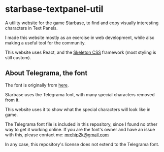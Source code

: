 # starbase-textpanel-util
A utility website for the game Starbase, to find and copy visually interesting characters in Text Panels.

I made this website mostly as an exercise in web development, while also making a useful tool for the community.

This website uses React, and the [Skeleton CSS](http://getskeleton.com) framework (most styling is still custom).

## About Telegrama, the font
The font is originally from [here](http://yoworks.com/telegrama/index.html). 

Starbase uses the Telegrama font, with many special characters removed from it.

This website uses it to show what the special characters will look like in game.

The Telegrama font file is included in this repository, since I found no other way to get it working online. If you are the font's owner and have an issue with this, please contact me: mrchip2k@gmail.com

In any case, this repository's license does not extend to the Telegrama font.